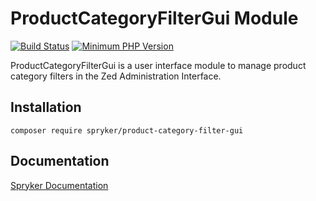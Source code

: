 # ProductCategoryFilterGui Module
[![Build Status](https://travis-ci.org/spryker/product-category-filter-gui.svg)](https://travis-ci.org/spryker/product-category-filter-gui)
[![Minimum PHP Version](https://img.shields.io/badge/php-%3E%3D%207.2-8892BF.svg)](https://php.net/)

ProductCategoryFilterGui is a user interface module to manage product category filters in the Zed Administration Interface.

## Installation

```
composer require spryker/product-category-filter-gui
```

## Documentation

[Spryker Documentation](https://academy.spryker.com/developing_with_spryker/module_guide/modules.html)
